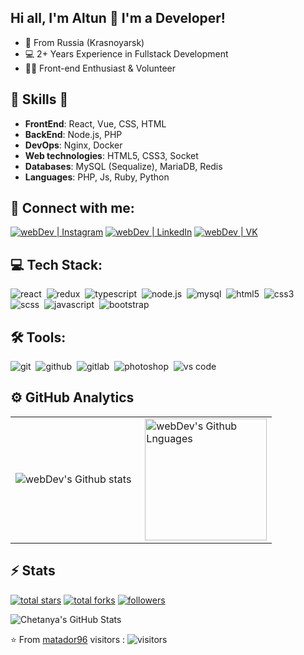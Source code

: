 ## Hi all, I'm Altun 👋 I'm a Developer!

- 📍 From Russia (Krasnoyarsk)
- 💻 2+ Years Experience in Fullstack Development
- 👨‍💻 Front-end Enthusiast & Volunteer



##  🎉 Skills  🎉
- **FrontEnd**: React, Vue, CSS, HTML
- **BackEnd**: Node.js, PHP
- **DevOps**: Nginx, Docker
- **Web technologies**: HTML5, CSS3, Socket
- **Databases**: MySQL (Sequalize), MariaDB, Redis
- **Languages**: PHP, Js, Ruby, Python

## 🤝 Connect with me:
[<img alt="webDev | Instagram" src="https://img.shields.io/badge/instagram-E4405F.svg?&style=for-the-badge&logo=instagram&logoColor=white" />][instagram]
[<img alt="webDev | LinkedIn" src="https://img.shields.io/badge/linkedin-0077B5.svg?&style=for-the-badge&logo=linkedin&logoColor=white" />][linkedin]
[<img alt="webDev | VK" src="https://img.shields.io/badge/vk-4680C2.svg?&style=for-the-badge&logo=vk&logoColor=white" />][vk]

## 💻 Tech Stack:

<img alt="react" src="https://img.shields.io/badge/react-61DAFB.svg?&style=for-the-badge&logo=react&logoColor=fff" />&nbsp;
<img alt="redux" src="https://img.shields.io/badge/redux-764ABC.svg?&style=for-the-badge&logo=redux&logoColor=fff" />&nbsp;
<img alt="typescript" src="https://img.shields.io/badge/typescript-007ACC.svg?&style=for-the-badge&logo=typescript&logoColor=fff" />&nbsp;
<img alt="node.js" src="https://img.shields.io/badge/node.js-90C53F.svg?&style=for-the-badge&logo=node.js&logoColor=fff" />&nbsp;
<img alt="mysql" src="https://img.shields.io/badge/mongodb-26A944.svg?&style=for-the-badge&logo=mongodb&logoColor=fff" />&nbsp;
<img alt="html5" src="https://img.shields.io/badge/html-E34F26.svg?&style=for-the-badge&logo=html5&logoColor=fff" />&nbsp;
<img alt="css3" src="https://img.shields.io/badge/css-1572B6.svg?&style=for-the-badge&logo=css3&logoColor=fff" />&nbsp;
<img alt="scss" src="https://img.shields.io/badge/sass-CF649A.svg?&style=for-the-badge&logo=sass&logoColor=fff" />&nbsp;
<img alt="javascript" src="https://img.shields.io/badge/javascript-F7DF1E.svg?&style=for-the-badge&logo=javascript&logoColor=fff" />&nbsp;
<img alt="bootstrap" src="https://img.shields.io/badge/bootstrap-7610F7.svg?&style=for-the-badge&logo=bootstrap&logoColor=fff" />&nbsp;

## 🛠 Tools:

<img alt="git" src="https://img.shields.io/badge/git-F05033.svg?&style=for-the-badge&logo=git&logoColor=fff" />&nbsp;
<img alt="github" src="https://img.shields.io/badge/github-000.svg?&style=for-the-badge&logo=github&logoColor=fff" />&nbsp;
<img alt="gitlab" src="https://img.shields.io/badge/gitlab-380D75.svg?&style=for-the-badge&logo=gitlab&logoColor=fff" />&nbsp;
<img alt="photoshop" src="https://img.shields.io/badge/photoshop-31A8FF.svg?&style=for-the-badge&logo=adobe-photoshop&logoColor=fff" />&nbsp;
<img alt="vs code" src="https://img.shields.io/badge/vs code-007ACC.svg?&style=for-the-badge&logo=visual-studio-code&logoColor=fff" />&nbsp;

## ⚙️ GitHub Analytics

<table>
  <tr>
    <td>
      <img align="left" src="https://github-readme-streak-stats.herokuapp.com/?user=matador96&theme=algolia" alt="webDev's Github stats" />
    </td>
    <td>
      <img height="195px" align="right" alt="webDev's Github Lnguages" src="https://github-readme-stats-eight-theta.vercel.app/api/top-langs/?username=matador96&theme=algolia&layout=compact" />
    </td>
  </tr>
</table>

## ⚡ Stats 
<div align="left">
  <a href="https://github.com/matador96?tab=repositories&sort=stargazers">
    <img alt="total stars" title="Total stars on GitHub" src="https://custom-icon-badges.herokuapp.com/badge/dynamic/json?logo=star&color=7c007c&labelColor=640464&label=Stars&style=for-the-badge&query=%24.stars&url=https://api.github-star-counter.workers.dev/user/matador96"/></a>
  <a href="https://github.com/matador96?tab=repositories&sort=stargazers">
    <img alt="total forks" title="Total forks on GitHub" src="https://custom-icon-badges.herokuapp.com/badge/dynamic/json?logo=fork&color=55960c&labelColor=488207&label=Forks&style=for-the-badge&query=%24.forks&url=https://api.github-star-counter.workers.dev/user/matador96"/></a>
  <a href="https://github.com/matador96">
    <img alt="followers" title="Follow me on Github" src="https://custom-icon-badges.herokuapp.com/github/followers/matador96?color=236ad3&labelColor=1155ba&style=for-the-badge&logo=person-add&label=Follow&logoColor=white"/></a>
</div>

![Chetanya's GitHub Stats](https://github-readme-stats.vercel.app/api?username=matador96&hide=["issues"]&show_icons=true)


[instagram]: https://instagram.com/ismailovaltun
[linkedin]: https://linkedin.com/in/altun-ismailov-45a8141b6
[vk]: https://vk.com/mataplay
[patron]: https://www.patreon.com/matador_rl


⭐️ From [matador96](https://github.com/matador96)
visitors : ![visitors](https://visitor-badge.glitch.me/badge?page_id=matador96)

